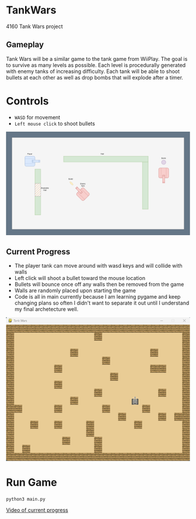 # TankWars
4160 Tank Wars project

## Gameplay
Tank Wars will be a similar game to the tank game from WiiPlay. The goal is to survive as many levels as possible. Each level is procedurally generated with enemy tanks of increasing difficulty. Each tank will be able to shoot bullets at each other as well as drop bombs that will explode after a timer.

# Controls
- `WASD` for movement
- `Left mouse click` to shoot bullets

![Game Preview](assets/game_preview.png)

## Current Progress
- The player tank can move around with wasd keys and will collide with walls
- Left click will shoot a bullet toward the mouse location
- Bullets will bounce once off any walls then be removed from the game
- Walls are randomly placed upon starting the game
- Code is all in main currently because I am learning pygame and keep changing plans so often I didn't want to separate it out until I understand my final archetecture well.

![Game Preview](assets/current_progress.png)

# Run Game
`python3 main.py`

[Video of current progress](https://youtu.be/XLVG5Eh4Rpg)

